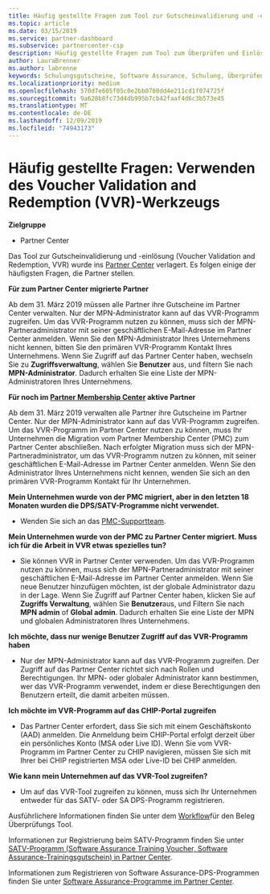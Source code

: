 ```yaml
---
title: Häufig gestellte Fragen zum Tool zur Gutscheinvalidierung und -einlösung (Voucher Validation and Redemption, VVR) | Partner Center
ms.topic: article
ms.date: 03/15/2019
ms.service: partner-dashboard
ms.subservice: partnercenter-csp
description: Häufig gestellte Fragen zum Tool zum Überprüfen und Einlösen von Gutscheinen, einschließlich Informationen zur Migration, anfordern und Steuern des Zugriffs usw.
author: LauraBrenner
ms.author: labrenne
keywords: Schulungsgutscheine, Software Assurance, Schulung, Überprüfen von Gutscheinen, Reservieren von Gutscheinen
ms.localizationpriority: medium
ms.openlocfilehash: 570d7e605f05c0e2bb0700dd4e211cd1f074725f
ms.sourcegitcommit: 9a628b8fc73d4db995b7cb42faaf4d6c3b573e45
ms.translationtype: MT
ms.contentlocale: de-DE
ms.lasthandoff: 12/09/2019
ms.locfileid: "74943173"
---
```

# <a name="faq-using-the-voucher-validation-and-redemption-tool"></a>Häufig gestellte Fragen: Verwenden des Voucher Validation and Redemption (VVR)-Werkzeugs 

**Zielgruppe**

- Partner Center

Das Tool zur Gutscheinvalidierung und -einlösung (Voucher Validation and Redemption, VVR) wurde ins [Partner Center](https://partner.microsoft.com/pcv/dashboard/overview) verlagert. Es folgen einige der häufigsten Fragen, die Partner stellen. 

**Für zum Partner Center migrierte Partner**

 Ab dem 31. März 2019 müssen alle Partner ihre Gutscheine im Partner Center verwalten. Nur der MPN-Administrator kann auf das VVR-Programm zugreifen. Um das VVR-Programm nutzen zu können, muss sich der MPN-Partneradministrator mit seiner geschäftlichen E-Mail-Adresse im Partner Center anmelden. Wenn Sie den MPN-Administrator Ihres Unternehmens nicht kennen, bitten Sie den primären VVR-Programm Kontakt Ihres Unternehmens.  Wenn Sie Zugriff auf das Partner Center haben, wechseln Sie zu **Zugriffsverwaltung**, wählen Sie **Benutzer** aus, und filtern Sie nach **MPN-Administrator**. Dadurch erhalten Sie eine Liste der MPN-Administratoren Ihres Unternehmens.  

**Für noch im [Partner Membership Center](https://partner.microsoft.com/) aktive Partner**

Ab dem 31. März 2019 verwalten alle Partner ihre Gutscheine im Partner Center. Nur der MPN-Administrator kann auf das VVR-Programm zugreifen. Um das VVR-Programm im Partner Center nutzen zu können, muss Ihr Unternehmen die Migration vom Partner Membership Center (PMC) zum Partner Center abschließen. Nach erfolgter Migration muss sich der MPN-Partneradministrator, um das VVR-Programm nutzen zu können, mit seiner geschäftlichen E-Mail-Adresse im Partner Center anmelden. Wenn Sie den Administrator Ihres Unternehmens nicht kennen, wenden Sie sich an den primären VVR-Programm Kontakt für Ihr Unternehmen.  


**Mein Unternehmen wurde von der PMC migriert, aber in den letzten 18 Monaten wurden die DPS/SATV-Programme nicht verwendet.**

- Wenden Sie sich an das [PMC-Supportteam](mailto:proghelp@microsoft.com). 


**Mein Unternehmen wurde von der PMC zu Partner Center migriert. Muss ich für die Arbeit in VVR etwas spezielles tun?** 

- Sie können VVR in Partner Center verwenden.  Um das VVR-Programm nutzen zu können, muss sich der MPN-Partneradministrator mit seiner geschäftlichen E-Mail-Adresse im Partner Center anmelden. Wenn Sie neue Benutzer hinzufügen möchten, ist der globale Administrator dazu in der Lage. Wenn Sie Zugriff auf Partner Center haben, klicken Sie auf **Zugriffs Verwaltung**, wählen Sie **Benutzer**aus, und Filtern Sie nach **MPN admin** of **Global admin**. Dadurch erhalten Sie eine Liste der MPN und globalen Administratoren Ihres Unternehmens.  

**Ich möchte, dass nur wenige Benutzer Zugriff auf das VVR-Programm haben**

- Nur der MPN-Administrator kann auf das VVR-Programm zugreifen. Der Zugriff auf das Partner Center richtet sich nach Rollen und Berechtigungen. Ihr MPN- oder globaler Administrator kann bestimmen, wer das VVR-Programm verwendet, indem er diese Berechtigungen den Benutzern erteilt, die damit arbeiten müssen.

**Ich möchte im VVR-Programm auf das CHIP-Portal zugreifen**

- Das Partner Center erfordert, dass Sie sich mit einem Geschäftskonto (AAD) anmelden.  Die Anmeldung beim CHIP-Portal erfolgt derzeit über ein persönliches Konto (MSA oder Live ID).  Wenn Sie vom VVR-Programm im Partner Center zu CHIP navigieren, müssen Sie sich mit Ihrer bei CHIP registrierten MSA oder Live-ID bei CHIP anmelden.

**Wie kann mein Unternehmen auf das VVR-Tool zugreifen?**

- Um auf das VVR-Tool zugreifen zu können, muss sich Ihr Unternehmen entweder für das SATV- oder SA DPS-Programm registrieren.

Ausführlichere Informationen finden Sie unter dem [Workflow](https://query.prod.cms.rt.microsoft.com/cms/api/am/binary/RE3kz5o)für den Beleg Überprüfungs Tool.

Informationen zur Registrierung beim SATV-Programm finden Sie unter [SATV-Programm (Software Assurance Training Voucher, Software Assurance-Trainingsgutschein) in Partner Center](software-assurance-satv.md).

Informationen zum Registrieren von Software Assurance-DPS-Programmen finden Sie unter [Software Assurance-Programme im Partner Center](software-assurance-dps.md).
